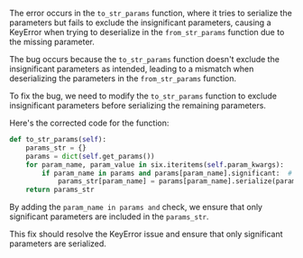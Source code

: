 The error occurs in the `to_str_params` function, where it tries to serialize the parameters but fails to exclude the insignificant parameters, causing a KeyError when trying to deserialize in the `from_str_params` function due to the missing parameter.

The bug occurs because the `to_str_params` function doesn't exclude the insignificant parameters as intended, leading to a mismatch when deserializing the parameters in the `from_str_params` function.

To fix the bug, we need to modify the `to_str_params` function to exclude insignificant parameters before serializing the remaining parameters.

Here's the corrected code for the function:

```python
def to_str_params(self):
    params_str = {}
    params = dict(self.get_params())
    for param_name, param_value in six.iteritems(self.param_kwargs):
        if param_name in params and params[param_name].significant:  # Check if param_name is in params and significant
            params_str[param_name] = params[param_name].serialize(param_value)
    return params_str
```

By adding the `param_name in params and` check, we ensure that only significant parameters are included in the `params_str`.

This fix should resolve the KeyError issue and ensure that only significant parameters are serialized.